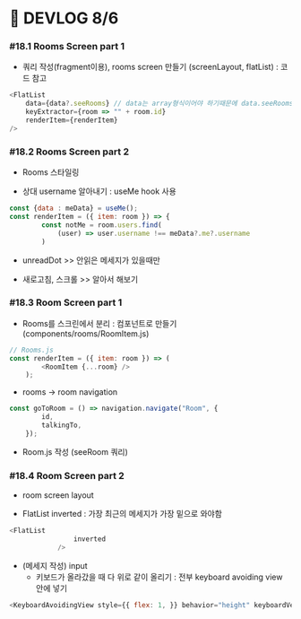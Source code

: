 # 🍳 DEVLOG 8/6

### #18.1 Rooms Screen part 1

- 쿼리 작성(fragment이용),  rooms screen 만들기 (screenLayout, flatList) : 코드 참고

```js
<FlatList
    data={data?.seeRooms} // data는 array형식이어야 하기때문에 data.seeRooms 를 넣음
    keyExtractor={room => "" + room.id}
    renderItem={renderItem}
/>
```



### #18.2 Rooms Screen part 2

- Rooms 스타일링

- 상대 username 알아내기 : useMe hook 사용

```js
const {data : meData} = useMe();
const renderItem = ({ item: room }) => {
        const notMe = room.users.find(
            (user) => user.username !== meData?.me?.username
        )
```

- unreadDot >> 안읽은 메세지가 있을때만

- 새로고침, 스크롤 >> 알아서 해보기



### #18.3 Room Screen part 1

- Rooms를 스크린에서 분리 : 컴포넌트로 만들기(components/rooms/RoomItem.js)

```js
// Rooms.js
const renderItem = ({ item: room }) => (
        <RoomItem {...room} />
    );
```

- rooms -> room navigation

```js
const goToRoom = () => navigation.navigate("Room", {
        id,
        talkingTo,
    });
```

- Room.js 작성 (seeRoom 쿼리)



### #18.4 Room Screen part 2

- room screen layout

- FlatList inverted : 가장 최근의 메세지가 가장 밑으로 와야함

```js
<FlatList
                inverted
            />
```

- (메세지 작성) input
  - 키보드가 올라갔을 때 다 위로 같이 올리기 : 전부 keyboard avoiding view 안에 넣기

```js
<KeyboardAvoidingView style={{ flex: 1, }} behavior="height" keyboardVerticalOffset={160}>
```

